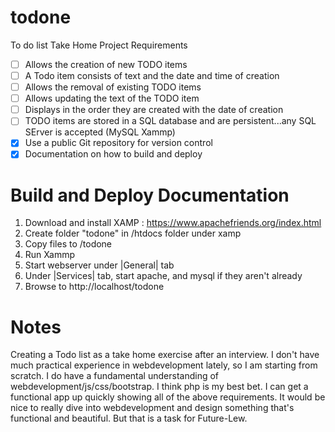# todone
To do list Take Home Project Requirements

 - [ ] Allows the creation of new TODO items
 - [ ] A Todo item consists of text and the date and time of creation
 - [ ] Allows the removal of existing TODO items
 - [ ] Allows updating the text of the TODO item
 - [ ] Displays in the order they are created with the date of creation
 - [ ] TODO items are stored in a SQL database and are persistent...any SQL SErver is accepted (MySQL Xammp)
 - [x] Use a public Git repository for version control
 - [x] Documentation on how to build and deploy

# Build and Deploy Documentation

1. Download and install XAMP : https://www.apachefriends.org/index.html
2. Create folder "todone" in /htdocs folder under xamp
3. Copy files to /todone
4. Run Xammp
5. Start webserver under |General| tab
6. Under |Services| tab, start apache, and mysql if they aren't already
7. Browse to http://localhost/todone

# Notes 

Creating a Todo list as a take home exercise after an interview. I
don't have much practical experience in webdevelopment lately, so I am
starting from scratch. I do have a fundamental understanding of
webdevelopment/js/css/bootstrap. I think php is my best bet. I can get
a functional app up quickly showing all of the above requirements. It
would be nice to really dive into webdevelopment and design something
that's functional and beautiful. But that is a task for Future-Lew.
